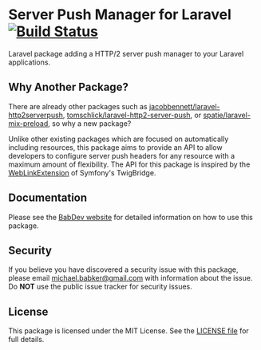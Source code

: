 # Server Push Manager for Laravel [![Build Status](https://travis-ci.com/BabDev/laravel-server-push-manager.svg?branch=master)](https://travis-ci.com/BabDev/laravel-server-push-manager)

Laravel package adding a HTTP/2 server push manager to your Laravel applications.

## Why Another Package?

There are already other packages such as [jacobbennett/laravel-http2serverpush](https://github.com/JacobBennett/laravel-HTTP2ServerPush), [tomschlick/laravel-http2-server-push](https://github.com/tomschlick/laravel-http2-server-push), or [spatie/laravel-mix-preload](https://github.com/spatie/laravel-mix-preload), so why a new package?

Unlike other existing packages which are focused on automatically including resources, this package aims to provide an API to allow developers to configure server push headers for any resource with a maximum amount of flexibility. The API for this package is inspired by the [WebLinkExtension](https://github.com/symfony/twig-bridge/blob/master/Extension/WebLinkExtension.php) of Symfony's TwigBridge.

## Documentation

Please see the [BabDev website](https://www.babdev.com/open-source/packages/laravel-server-push-manager/docs/1.x) for detailed information on how to use this package.

## Security

If you believe you have discovered a security issue with this package, please email michael.babker@gmail.com with information about the issue.  Do **NOT** use the public issue tracker for security issues.

## License

This package is licensed under the MIT License. See the [LICENSE file](/LICENSE) for full details.
